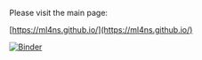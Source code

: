 Please visit the main page: 

[https://ml4ns.github.io/](https://ml4ns.github.io/)


[![Binder](https://mybinder.org/badge_logo.svg)](https://mybinder.org/v2/gh/ML4NS/ml4ns.github.io/tree/main/labs/HEAD)
